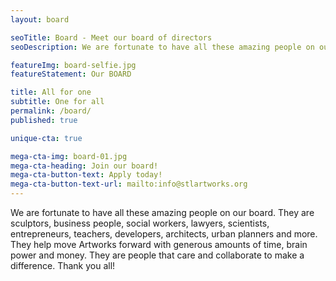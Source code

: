 ```yaml
---
layout: board

seoTitle: Board - Meet our board of directors
seoDescription: We are fortunate to have all these amazing people on our board.

featureImg: board-selfie.jpg
featureStatement: Our BOARD

title: All for one
subtitle: One for all
permalink: /board/
published: true

unique-cta: true

mega-cta-img: board-01.jpg
mega-cta-heading: Join our board!
mega-cta-button-text: Apply today!
mega-cta-button-text-url: mailto:info@stlartworks.org
---
```


We are fortunate to have all these amazing people on our board. They are sculptors, business people, social workers, lawyers, scientists, entrepreneurs, teachers, developers, architects, urban planners and more. They help move Artworks forward with generous amounts of time, brain power and money. They are people that care and collaborate to make a difference. Thank you all!
